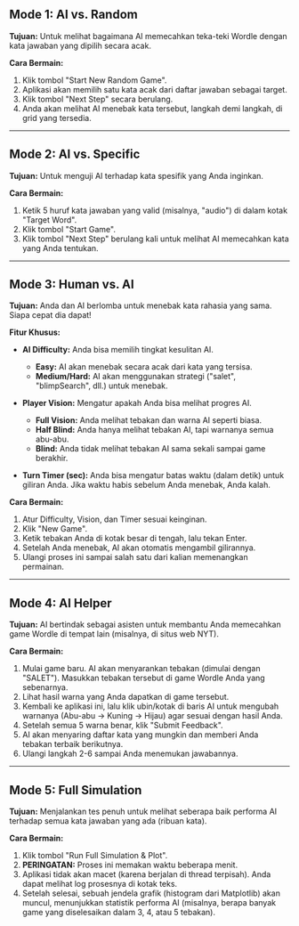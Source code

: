 ## Mode 1: AI vs. Random

**Tujuan:** Untuk melihat bagaimana AI memecahkan teka-teki Wordle dengan kata jawaban yang dipilih secara acak.

**Cara Bermain:**
1.  Klik tombol "Start New Random Game".
2.  Aplikasi akan memilih satu kata acak dari daftar jawaban sebagai target.
3.  Klik tombol "Next Step" secara berulang.
4.  Anda akan melihat AI menebak kata tersebut, langkah demi langkah, di grid yang tersedia.

---

## Mode 2: AI vs. Specific

**Tujuan:** Untuk menguji AI terhadap kata spesifik yang Anda inginkan.

**Cara Bermain:**
1.  Ketik 5 huruf kata jawaban yang valid (misalnya, "audio") di dalam kotak "Target Word".
2.  Klik tombol "Start Game".
3.  Klik tombol "Next Step" berulang kali untuk melihat AI memecahkan kata yang Anda tentukan.

---

## Mode 3: Human vs. AI

**Tujuan:** Anda dan AI berlomba untuk menebak kata rahasia yang sama. Siapa cepat dia dapat!

**Fitur Khusus:**

* **AI Difficulty:** Anda bisa memilih tingkat kesulitan AI.
    * **Easy:** AI akan menebak secara acak dari kata yang tersisa.
    * **Medium/Hard:** AI akan menggunakan strategi ("salet", "blimpSearch", dll.) untuk menebak.

* **Player Vision:** Mengatur apakah Anda bisa melihat progres AI.
    * **Full Vision:** Anda melihat tebakan dan warna AI seperti biasa.
    * **Half Blind:** Anda hanya melihat tebakan AI, tapi warnanya semua abu-abu.
    * **Blind:** Anda tidak melihat tebakan AI sama sekali sampai game berakhir.

* **Turn Timer (sec):** Anda bisa mengatur batas waktu (dalam detik) untuk giliran Anda. Jika waktu habis sebelum Anda menebak, Anda kalah.

**Cara Bermain:**
1.  Atur Difficulty, Vision, dan Timer sesuai keinginan.
2.  Klik "New Game".
3.  Ketik tebakan Anda di kotak besar di tengah, lalu tekan Enter.
4.  Setelah Anda menebak, AI akan otomatis mengambil gilirannya.
5.  Ulangi proses ini sampai salah satu dari kalian memenangkan permainan.

---

## Mode 4: AI Helper

**Tujuan:** AI bertindak sebagai asisten untuk membantu Anda memecahkan game Wordle di tempat lain (misalnya, di situs web NYT).

**Cara Bermain:**
1.  Mulai game baru. AI akan menyarankan tebakan (dimulai dengan "SALET"). Masukkan tebakan tersebut di game Wordle Anda yang sebenarnya.
2.  Lihat hasil warna yang Anda dapatkan di game tersebut.
3.  Kembali ke aplikasi ini, lalu klik ubin/kotak di baris AI untuk mengubah warnanya (Abu-abu -> Kuning -> Hijau) agar sesuai dengan hasil Anda.
4.  Setelah semua 5 warna benar, klik "Submit Feedback".
5.  AI akan menyaring daftar kata yang mungkin dan memberi Anda tebakan terbaik berikutnya.
6.  Ulangi langkah 2-6 sampai Anda menemukan jawabannya.

---

## Mode 5: Full Simulation

**Tujuan:** Menjalankan tes penuh untuk melihat seberapa baik performa AI terhadap semua kata jawaban yang ada (ribuan kata).

**Cara Bermain:**
1.  Klik tombol "Run Full Simulation & Plot".
2.  **PERINGATAN:** Proses ini memakan waktu beberapa menit.
3.  Aplikasi tidak akan macet (karena berjalan di thread terpisah). Anda dapat melihat log prosesnya di kotak teks.
4.  Setelah selesai, sebuah jendela grafik (histogram dari Matplotlib) akan muncul, menunjukkan statistik performa AI (misalnya, berapa banyak game yang diselesaikan dalam 3, 4, atau 5 tebakan).